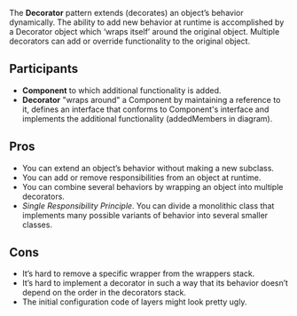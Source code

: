 The **Decorator** pattern extends (decorates) an object’s behavior dynamically. The ability to add new behavior at runtime is accomplished by a Decorator object which ‘wraps itself’ around the original object. Multiple decorators can add or override functionality to the original object.

## Participants

- **Component** to which additional functionality is added.
- **Decorator** "wraps around" a Component by maintaining a reference to it, defines an interface that conforms to Component's interface and implements the additional functionality (addedMembers in diagram).

## Pros

- You can extend an object’s behavior without making a new subclass.
- You can add or remove responsibilities from an object at runtime.
- You can combine several behaviors by wrapping an object into multiple decorators.
- _Single Responsibility Principle_. You can divide a monolithic class that implements many possible variants of behavior into several smaller classes.

## Cons

- It’s hard to remove a specific wrapper from the wrappers stack.
- It’s hard to implement a decorator in such a way that its behavior doesn’t depend on the order in the decorators stack.
- The initial configuration code of layers might look pretty ugly.
